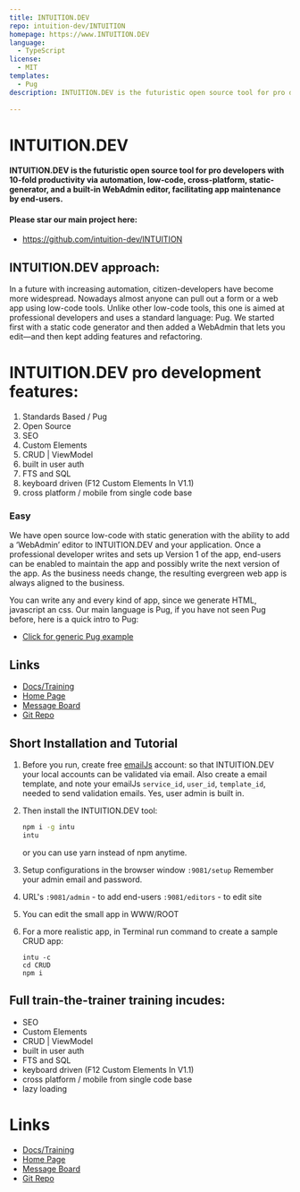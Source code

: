 ```yaml
---
title: INTUITION.DEV
repo: intuition-dev/INTUITION
homepage: https://www.INTUITION.DEV
language:
  - TypeScript
license:
  - MIT
templates:
  - Pug
description: INTUITION.DEV is the futuristic open source tool for pro developers w/ 10 fold productivity; via automation, low-code, cross-platform, static-generator, and a built-in WebAdmin editor - facilitating app maintenance by end-users.
 
---
```


# INTUITION.DEV

#### INTUITION.DEV is the futuristic open source tool for pro developers with 10-fold productivity via automation, low-code, cross-platform, static-generator, and a built-in WebAdmin editor, facilitating app maintenance by end-users.

#### Please star our main project here:
- https://github.com/intuition-dev/INTUITION

## INTUITION.DEV approach:

In a future with increasing automation, citizen-developers have become more widespread. Nowadays almost anyone can pull out a form or a web app using low-code tools. Unlike other low-code tools, this one is aimed at professional developers and uses a standard language: Pug. We started first with a static code generator and then added a WebAdmin that lets you edit—and then kept adding features and refactoring. 


# INTUITION.DEV pro development features:

1. Standards Based / Pug
1. Open Source
1. SEO
2. Custom Elements
2. CRUD | ViewModel
2. built in user auth
2. FTS and SQL
2. keyboard driven (F12 Custom Elements In V1.1)
2. cross platform / mobile from single code base


### Easy

We have open source low-code with static generation with the ability to add a ‘WebAdmin’ editor to INTUITION.DEV and your application. Once a professional developer writes and sets up Version 1 of the app, end-users can be enabled to maintain the app and possibly write the next version of the app. As the business needs change, the resulting evergreen web app is always aligned to the business.

You can write any and every kind of app, since we generate HTML, javascript an css. Our main language is Pug, if you have not seen Pug before, here is a quick intro to Pug:

- [Click for generic Pug example](http://pug.mbake.org)


## Links

- [Docs/Training](http://docs.mbake.org)
- [Home Page](https://www.INTUITION.DEV)
- [Message Board ](http://forum.mbake.org)
- [Git Repo](http://git.mbake.org)

## Short Installation and Tutorial

1. Before you run, create free [emailJs](https://www.emailjs.com) account: so that INTUITION.DEV your local accounts can be validated via email. Also create a email template, and note your emailJs `service_id`, `user_id`,  `template_id`, needed to send validation emails. Yes, user admin is built in.

2. Then install the INTUITION.DEV tool:
    ```bash
    npm i -g intu
    intu
    ```
    or you can use yarn instead of npm anytime.

3. Setup configurations in the browser window `:9081/setup`
   Remember your admin email and password.

4. URL's
   `:9081/admin` - to add end-users
   `:9081/editors` - to edit site

5. You can edit the small app in WWW/ROOT

6. For a more realistic app, in Terminal run command to create a sample CRUD app: 
    ```
    intu -c
    cd CRUD
    npm i
    ```

## Full train-the-trainer training incudes:
- SEO
-  Custom Elements
- CRUD | ViewModel
- built in user auth
- FTS and SQL
- keyboard driven (F12 Custom Elements In V1.1)
- cross platform / mobile from single code base
- lazy loading


# Links

- [Docs/Training](http://docs.mbake.org)
- [Home Page](https://www.INTUITION.DEV)
- [Message Board ](http://forum.mbake.org)
- [Git Repo](http://git.mbake.org)
